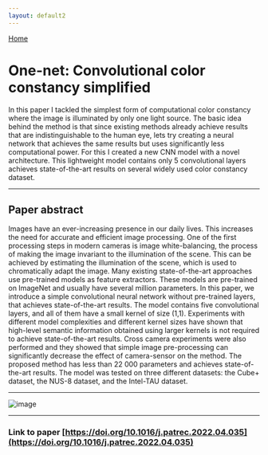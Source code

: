 ```yaml
---
layout: default2
---
```

[Home](./)


# One-net: Convolutional color constancy simplified




In this paper I tackled the simplest form of computational color constancy where the image is illuminated by only one light source. 
The basic idea behind the method is that since existing methods already achieve results that are indistinguishable to the human eye, lets try creating a neural network that achieves the same results but uses significantly less computational power. For this I created a new CNN model with a novel architecture. This lightweight model contains only 5 convolutional layers achieves state-of-the-art results on several widely used color constancy dataset.
* * *


## Paper abstract

Images have an ever-increasing presence in our daily lives. This increases the need for accurate and efficient image processing. One of the first processing steps in modern cameras is image white-balancing, the process of making the image invariant to the illumination of the scene. This can be achieved by estimating the illumination of the scene, which is used to chromatically adapt the image. Many existing state-of-the-art approaches use pre-trained models as feature extractors. These models are pre-trained on ImageNet and usually have several million parameters. In this paper, we introduce a simple convolutional neural network without pre-trained layers, that achieves state-of-the-art results. The model contains five convolutional layers, and all of them have a small kernel of size (1,1). Experiments with different model complexities and different kernel sizes have shown that high-level semantic information obtained using larger kernels is not required to achieve state-of-the-art results. Cross camera experiments were also performed and they showed that simple image pre-processing can significantly decrease the effect of camera-sensor on the method. The proposed method has less than 22 000 parameters and achieves state-of-the-art results. The model was tested on three different datasets: the Cube+ dataset, the NUS-8 dataset, and the Intel-TAU dataset.

* * *


![image](./assets/imgs/one_net.png)


* * *


### Link to paper [https://doi.org/10.1016/j.patrec.2022.04.035](https://doi.org/10.1016/j.patrec.2022.04.035)



